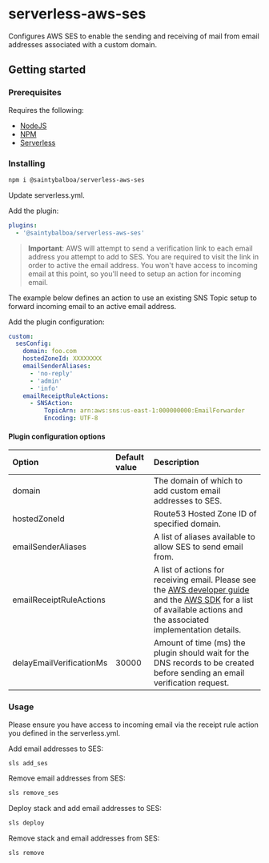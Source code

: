 # serverless-aws-ses

Configures AWS SES to enable the sending and receiving of mail from email addresses associated with a custom domain.

## Getting started

### Prerequisites

Requires the following:

- [NodeJS](https://nodejs.org/en/download/)
- [NPM](https://www.npmjs.com/get-npm?utm_source=house&utm_medium=homepage&utm_campaign=free%20orgs&utm_term=Install%20npm)
- [Serverless](https://serverless.com/framework/docs/providers/aws/guide/installation/)

### Installing

```bash
npm i @saintybalboa/serverless-aws-ses
```

Update serverless.yml.

Add the plugin:

```yml
plugins:
  - '@saintybalboa/serverless-aws-ses'
```

> **Important**: AWS will attempt to send a verification link to each email address you attempt to add to SES. You are required to visit the link in order to active the email address. You won't have access to incoming email at this point, so you'll need to setup an action for incoming email.

The example below defines an action to use an existing SNS Topic setup to forward incoming email to an active email address.

Add the plugin configuration:

```yml
custom:
  sesConfig:
    domain: foo.com
    hostedZoneId: XXXXXXXX
    emailSenderAliases:
      - 'no-reply'
      - 'admin'
      - 'info'
    emailReceiptRuleActions:
      - SNSAction:
          TopicArn: arn:aws:sns:us-east-1:000000000:EmailForwarder
          Encoding: UTF-8
```

#### Plugin configuration options

| Option                   | Default value | Description   |
| :----------------------- | :------------ | :------------ |
| domain                   |               | The domain of which to add custom email addresses to SES. |
| hostedZoneId             |               | Route53 Hosted Zone ID of specified domain. |
| emailSenderAliases       |               | A list of aliases available to allow SES to send email from. |
| emailReceiptRuleActions  |               | A list of actions for receiving email. Please see the [AWS developer guide](https://docs.aws.amazon.com/ses/latest/DeveloperGuide/receiving-email-action.html) and the [AWS SDK](https://docs.aws.amazon.com/AWSJavaScriptSDK/latest/AWS/SES.html#createReceiptRule-property) for a list of available actions and the associated implementation details. |
| delayEmailVerificationMs | 30000    | Amount of time (ms) the plugin should wait for the DNS records to be created before sending an email verification request. |

### Usage

Please ensure you have access to incoming email via the receipt rule action you defined in the serverless.yml.

Add email addresses to SES:

```bash
sls add_ses
```

Remove email addresses from SES:

```bash
sls remove_ses
```

Deploy stack and add email addresses to SES:

```bash
sls deploy
```

Remove stack and email addresses from SES:

```bash
sls remove
```

